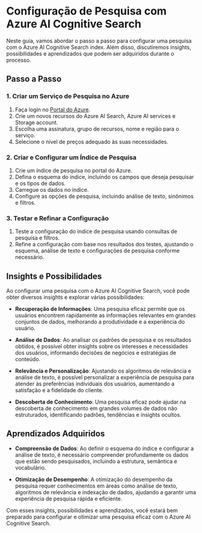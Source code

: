 # Configuração de Pesquisa com Azure AI Cognitive Search

Neste guia, vamos abordar o passo a passo para configurar uma pesquisa com o Azure AI Cognitive Search index. Além disso, discutiremos insights, possibilidades e aprendizados que podem ser adquiridos durante o processo.

## Passo a Passo

### 1. Criar um Serviço de Pesquisa no Azure
1. Faça login no [Portal do Azure](https://portal.azure.com/).
2. Crie um novos recursos do Azure AI Search, Azure AI services e Storage account.
3. Escolha uma assinatura, grupo de recursos, nome e região para o serviço.
4. Selecione o nível de preços adequado às suas necessidades.

### 2. Criar e Configurar um Índice de Pesquisa
1. Crie um índice de pesquisa no portal do Azure.
2. Defina o esquema do índice, incluindo os campos que deseja pesquisar e os tipos de dados.
3. Carregue os dados no índice.
4. Configure as opções de pesquisa, incluindo análise de texto, sinônimos e filtros.

### 3. Testar e Refinar a Configuração
1. Teste a configuração do índice de pesquisa usando consultas de pesquisa e filtros.
2. Refine a configuração com base nos resultados dos testes, ajustando o esquema, análise de texto e configurações de pesquisa conforme necessário.


## Insights e Possibilidades

Ao configurar uma pesquisa com o Azure AI Cognitive Search, você pode obter diversos insights e explorar várias possibilidades:

- **Recuperação de Informações**: Uma pesquisa eficaz permite que os usuários encontrem rapidamente as informações relevantes em grandes conjuntos de dados, melhorando a produtividade e a experiência do usuário.

- **Análise de Dados**: Ao analisar os padrões de pesquisa e os resultados obtidos, é possível obter insights sobre os interesses e necessidades dos usuários, informando decisões de negócios e estratégias de conteúdo.

- **Relevância e Personalização**: Ajustando os algoritmos de relevância e análise de texto, é possível personalizar a experiência de pesquisa para atender às preferências individuais dos usuários, aumentando a satisfação e a fidelidade do cliente.

- **Descoberta de Conhecimento**: Uma pesquisa eficaz pode ajudar na descoberta de conhecimento em grandes volumes de dados não estruturados, identificando padrões, tendências e insights ocultos.

## Aprendizados Adquiridos

- **Compreensão de Dados**: Ao definir o esquema do índice e configurar a análise de texto, é necessário compreender profundamente os dados que estão sendo pesquisados, incluindo a estrutura, semântica e vocabulário.

- **Otimização de Desempenho**: A otimização do desempenho da pesquisa requer conhecimentos em áreas como análise de texto, algoritmos de relevância e indexação de dados, ajudando a garantir uma experiência de pesquisa rápida e eficiente.

Com esses insights, possibilidades e aprendizados, você estará bem preparado para configurar e otimizar uma pesquisa eficaz com o Azure AI Cognitive Search.

